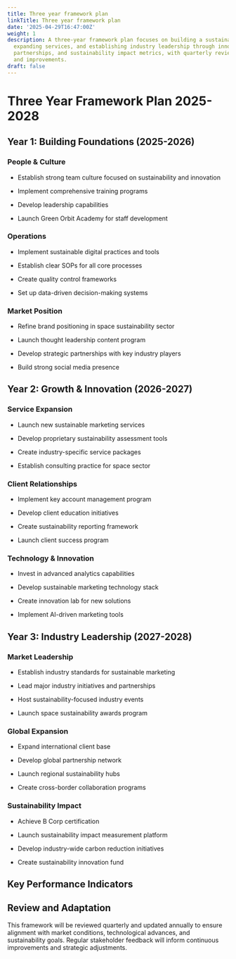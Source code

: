 ```yaml
---
title: Three year framework plan
linkTitle: Three year framework plan
date: '2025-04-29T16:47:00Z'
weight: 1
description: A three-year framework plan focuses on building a sustainable team culture,
  expanding services, and establishing industry leadership through innovation, global
  partnerships, and sustainability impact metrics, with quarterly reviews for alignment
  and improvements.
draft: false
---
```



# Three Year Framework Plan 2025-2028

## Year 1: Building Foundations (2025-2026)

### People & Culture

- Establish strong team culture focused on sustainability and innovation

- Implement comprehensive training programs

- Develop leadership capabilities

- Launch Green Orbit Academy for staff development

### Operations

- Implement sustainable digital practices and tools

- Establish clear SOPs for all core processes

- Create quality control frameworks

- Set up data-driven decision-making systems

### Market Position

- Refine brand positioning in space sustainability sector

- Launch thought leadership content program

- Develop strategic partnerships with key industry players

- Build strong social media presence

## Year 2: Growth & Innovation (2026-2027)

### Service Expansion

- Launch new sustainable marketing services

- Develop proprietary sustainability assessment tools

- Create industry-specific service packages

- Establish consulting practice for space sector

### Client Relationships

- Implement key account management program

- Develop client education initiatives

- Create sustainability reporting framework

- Launch client success program

### Technology & Innovation

- Invest in advanced analytics capabilities

- Develop sustainable marketing technology stack

- Create innovation lab for new solutions

- Implement AI-driven marketing tools

## Year 3: Industry Leadership (2027-2028)

### Market Leadership

- Establish industry standards for sustainable marketing

- Lead major industry initiatives and partnerships

- Host sustainability-focused industry events

- Launch space sustainability awards program

### Global Expansion

- Expand international client base

- Develop global partnership network

- Launch regional sustainability hubs

- Create cross-border collaboration programs

### Sustainability Impact

- Achieve B Corp certification

- Launch sustainability impact measurement platform

- Develop industry-wide carbon reduction initiatives

- Create sustainability innovation fund

## Key Performance Indicators

<!-- Unsupported block type: table -->

## Review and Adaptation

This framework will be reviewed quarterly and updated annually to ensure alignment with market conditions, technological advances, and sustainability goals. Regular stakeholder feedback will inform continuous improvements and strategic adjustments.